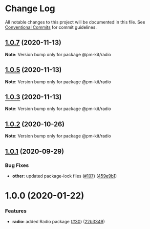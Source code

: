 # Change Log

All notable changes to this project will be documented in this file.
See [Conventional Commits](https://conventionalcommits.org) for commit guidelines.

## [1.0.7](https://github.com/telus/pm-kit/compare/@pm-kit/radio@1.0.5...@pm-kit/radio@1.0.7) (2020-11-13)

**Note:** Version bump only for package @pm-kit/radio





## [1.0.5](https://github.com/telus/pm-kit/compare/@pm-kit/radio@1.0.3...@pm-kit/radio@1.0.5) (2020-11-13)

**Note:** Version bump only for package @pm-kit/radio





## [1.0.3](https://github.com/telus/pm-kit/compare/@pm-kit/radio@1.0.2...@pm-kit/radio@1.0.3) (2020-11-13)

**Note:** Version bump only for package @pm-kit/radio





## [1.0.2](https://github.com/telus/pm-kit/compare/@pm-kit/radio@1.0.1...@pm-kit/radio@1.0.2) (2020-10-26)

**Note:** Version bump only for package @pm-kit/radio





## [1.0.1](https://github.com/telus/pm-kit/compare/@pm-kit/radio@1.0.0...@pm-kit/radio@1.0.1) (2020-09-29)


### Bug Fixes

* **other:** updated package-lock files ([#107](https://github.com/telus/pm-kit/issues/107)) ([459e9b1](https://github.com/telus/pm-kit/commit/459e9b190de7c011530498ee82961357eec7905b))





# 1.0.0 (2020-01-22)


### Features

* **radio:** added Radio package ([#30](https://github.com/telus/pm-kit/issues/30)) ([22b3349](https://github.com/telus/pm-kit/commit/22b33493bb4884d611c982309ceb50b244db627c))
